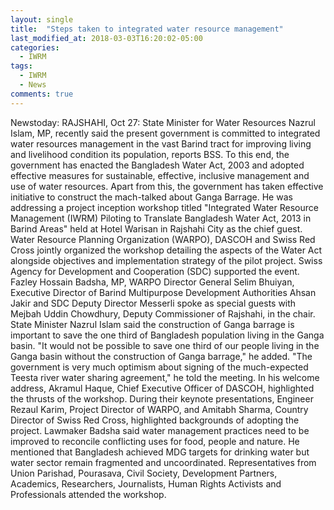 ```yaml
---
layout:	single
title:	"Steps taken to integrated water resource management"
last_modified_at: 2018-03-03T16:20:02-05:00
categories:
  - IWRM
tags:
  - IWRM
  - News
comments: true
---
```

Newstoday: RAJSHAHI, Oct 27: State Minister for Water Resources Nazrul Islam, MP, recently said the present government is committed to integrated water resources management in the vast Barind tract for improving living and livelihood condition its population, reports BSS. To this end, the government has enacted the Bangladesh Water Act, 2003 and adopted effective measures for sustainable, effective, inclusive management and use of water resources. Apart from this, the government has taken effective initiative to construct the mach-talked about Ganga Barrage. He was addressing a project inception workshop titled "Integrated Water Resource Management (IWRM) Piloting to Translate Bangladesh Water Act, 2013 in Barind Areas" held at Hotel Warisan in Rajshahi City as the chief guest. Water Resource Planning Organization (WARPO), DASCOH and Swiss Red Cross jointly organized the workshop detailing the aspects of the Water Act alongside objectives and implementation strategy of the pilot project. Swiss Agency for Development and Cooperation (SDC) supported the event. Fazley Hossain Badsha, MP, WARPO Director General Selim Bhuiyan, Executive Director of Barind Multipurpose Development Authorities Ahsan Jakir and SDC Deputy Director Messerli spoke as special guests with Mejbah Uddin Chowdhury, Deputy Commissioner of Rajshahi, in the chair. State Minister Nazrul Islam said the construction of Ganga barrage is important to save the one third of Bangladesh population living in the Ganga basin. "It would not be possible to save one third of our people living in the Ganga basin without the construction of Ganga barrage," he added. "The government is very much optimism about signing of the much-expected Teesta river water sharing agreement," he told the meeting. In his welcome address, Akramul Haque, Chief Executive Officer of DASCOH, highlighted the thrusts of the workshop. During their keynote presentations, Engineer Rezaul Karim, Project Director of WARPO, and Amitabh Sharma, Country Director of Swiss Red Cross, highlighted backgrounds of adopting the project. Lawmaker Badsha said water management practices need to be improved to reconcile conflicting uses for food, people and nature. He mentioned that Bangladesh achieved MDG targets for drinking water but water sector remain fragmented and uncoordinated. Representatives from Union Parishad, Pourasava, Civil Society, Development Partners, Academics, Researchers, Journalists, Human Rights Activists and Professionals attended the workshop.

